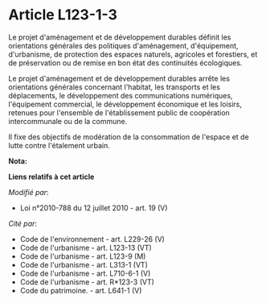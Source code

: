 # Article L123-1-3

Le projet d'aménagement et de développement durables définit les orientations générales des politiques d'aménagement,
d'équipement, d'urbanisme, de protection des espaces naturels, agricoles et forestiers, et de préservation ou de remise en
bon état des continuités écologiques. 

Le projet d'aménagement et de développement durables arrête les orientations générales concernant l'habitat, les transports
et les déplacements, le développement des communications numériques, l'équipement commercial, le développement économique et
les loisirs, retenues pour l'ensemble de l'établissement public de coopération intercommunale ou de la commune. 

Il fixe des objectifs de modération de la consommation de l'espace et de lutte contre l'étalement urbain.

**Nota:**



**Liens relatifs à cet article**

_Modifié par_:

  - Loi n°2010-788 du 12 juillet 2010 - art. 19 (V)

_Cité par_:

  - Code de l'environnement - art. L229-26 (V)
  - Code de l'urbanisme - art. L123-13 (VT)
  - Code de l'urbanisme - art. L123-9 (M)
  - Code de l'urbanisme - art. L313-1 (VT)
  - Code de l'urbanisme - art. L710-6-1 (V)
  - Code de l'urbanisme - art. R*123-3 (VT)
  - Code du patrimoine. - art. L641-1 (V)
